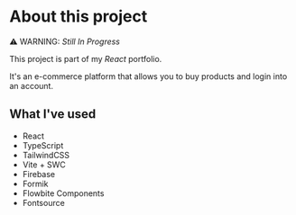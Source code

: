# About this project

⚠️ WARNING: _Still In Progress_

This project is part of my _React_ portfolio.

It's an e-commerce platform that allows you to buy products and login into an account.

## What I've used

- React
- TypeScript
- TailwindCSS
- Vite + SWC
- Firebase
- Formik
- Flowbite Components
- Fontsource
